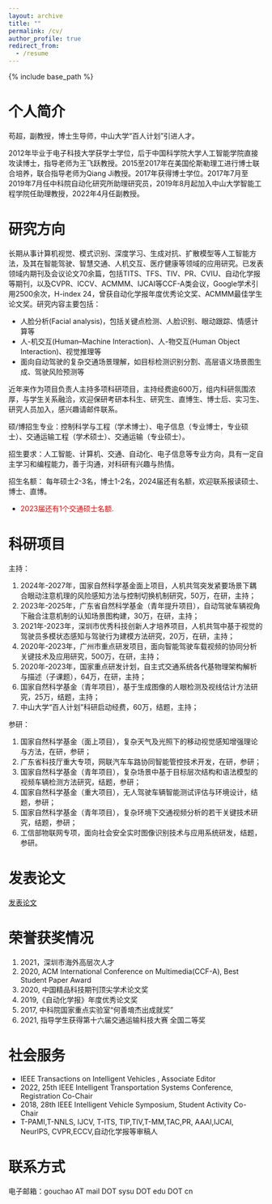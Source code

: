 ```yaml
---
layout: archive
title: ""
permalink: /cv/
author_profile: true
redirect_from:
  - /resume
---
```


{% include base_path %}

个人简介
======
苟超，副教授，博士生导师，中山大学“百人计划”引进人才。

2012年毕业于电子科技大学获学士学位，后于中国科学院大学人工智能学院直接攻读博士，指导老师为王飞跃教授。2015至2017年在美国伦斯勒理工进行博士联合培养，联合指导老师为Qiang Ji教授。2017年获得博士学位。2017年7月至2019年7月任中科院自动化研究所助理研究员，2019年8月起加入中山大学智能工程学院任助理教授，2022年4月任副教授。

研究方向
======
长期从事计算机视觉、模式识别、深度学习、生成对抗、扩散模型等人工智能方法，及其在智能驾驶、智慧交通、人机交互、医疗健康等领域的应用研究。已发表领域内期刊及会议论文70余篇，包括TITS、TFS、TIV、PR、CVIU、自动化学报等期刊，以及CVPR、ICCV、ACMMM、IJCAI等CCF-A类会议，Google学术引用2500余次，H-index 24，曾获自动化学报年度优秀论文奖、ACMMM最佳学生论文奖。研究内容主要包括：

* 人脸分析(Facial analysis)，包括关键点检测、人脸识别、眼动跟踪、情感计算等
* 人-机交互(Human–Machine Interaction)、人-物交互(Human Object Interaction)、视觉推理等
* 面向自动驾驶的复杂交通场景理解，如目标检测识别分割、高层语义场景图生成、驾驶风险预测等

近年来作为项目负责人主持多项科研项目，主持经费逾600万，组内科研氛围浓厚，与学生关系融洽，欢迎保研考研本科生、研究生、直博生、博士后、实习生、研究人员加入，感兴趣请邮件联系。

硕/博招生专业：控制科学与工程（学术博士）、电子信息（专业博士，专业硕士）、交通运输工程（学术硕士）、交通运输（专业硕士）。

招生要求：人工智能、计算机、交通、自动化、电子信息等专业方向，具有一定自主学习和编程能力，善于沟通，对科研有兴趣与热情。

招生名额： 每年硕士2-3名，博士1-2名，2024届还有名额，欢迎联系报读硕士、博士、直博。

* <font color="#dd0000">2023届还有1个交通硕士名额.</font>

科研项目
======
主持：
1.	2024年-2027年，国家自然科学基金面上项目，人机共驾突发紧要场景下耦合眼动注意机理的风险感知方法与控制切换机制研究，50万，在研，主持；
2.	2023年-2025年，广东省自然科学基金（青年提升项目），自动驾驶车辆视角下融合注意机制的认知场景图构建，30万，在研，主持；
3.	2021年-2023年，深圳市优秀科技创新人才培养项目，人机共驾中基于视觉的驾驶员多模状态感知与驾驶行为建模方法研究，20万，在研，主持；
4.	2020年-2023年，广州市重点研发项目，面向智能驾驶车载视频的协同分析关键技术及应用研究，500万，在研，主持；
5.	2020年-2023年，国家重点研发计划，自主式交通系统各代基物理架构解析与描述（子课题），64万，在研，主持；
6.	国家自然科学基金（青年项目），基于生成图像的人眼检测及视线估计方法研究，25万，结题，主持；
7.  中山大学“百人计划”科研启动经费，60万，结题，主持；

参研：
1.	国家自然科学基金（面上项目），复杂天气及光照下的移动视觉感知增强理论与方法，在研，参研；
2.  广东省科技厅重大专项，网联汽车车路协同智能管控技术开发，在研，参研；
3.	国家自然科学基金（青年项目），复杂场景中基于目标层次结构和语法模型的视频车辆检测方法研究，结题，参研；
4.	国家自然科学基金（重大项目），无人驾驶车辆智能测试评估与环境设计，结题，参研；
5.	国家自然科学基金（青年项目），复杂环境下交通视频分析的若干关键技术研究，结题，参研；
6.	工信部物联网专项，面向社会安全实时图像识别技术与应用系统研发，结题，参研。 


发表论文
======
[发表论文](https://chaogou.github.io/publications/)   
  
荣誉获奖情况
======
1.	2021，深圳市海外高层次人才
2.  2020, ACM International Conference on Multimedia(CCF-A), Best Student Paper Award
3.	2020, 中国精品科技期刊顶尖学术论文奖
4.	2019,《自动化学报》年度优秀论文奖
5.	2017, 中科院国家重点实验室“何善堉杰出成就奖” 
6.	2021, 指导学生获得第十六届交通运输科技大赛 全国二等奖

社会服务
======
* IEEE Transactions on Intelligent Vehicles , Associate Editor
* 2022, 25th IEEE Intelligent Transportation Systems Conference, Registration Co-Chair
* 2018, 28th  IEEE Intelligent Vehicle Symposium, Student Activity Co-Chair
* T-PAMI,T-NNLS, IJCV, T-ITS, TIP,TIV,T-MM,TAC,PR, AAAI,IJCAI, NeurlPS, CVPR,ECCV,自动化学报等审稿人

联系方式
======
电子邮箱：gouchao AT mail DOT sysu DOT edu DOT cn

